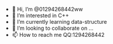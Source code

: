 - 👋 Hi, I’m @01294268442ww
- 👀 I’m interested in C++
- 🌱 I’m currently learning data-structure
- 💞️ I’m looking to collaborate on ...
- 📫 How to reach me QQ:1294268442

<!---
01294268442ww/01294268442ww is a ✨ special ✨ repository because its `README.md` (this file) appears on your GitHub profile.
You can click the Preview link to take a look at your changes.
--->
